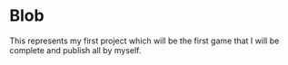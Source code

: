 # Blob
This represents my first project which will be the first game that I will be complete and publish all by myself. 
